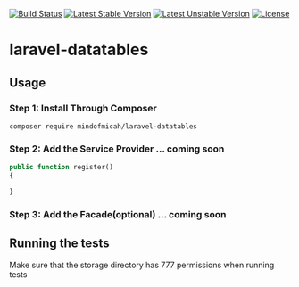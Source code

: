 [![Build Status](https://travis-ci.org/mindofmicah/laravel-datatables.svg)](https://travis-ci.org/mindofmicah/laravel-datatables)
[![Latest Stable Version](https://poser.pugx.org/mindofmicah/laravel-datatables/v/stable.svg)](https://packagist.org/packages/mindofmicah/laravel-datatables)
[![Latest Unstable Version](https://poser.pugx.org/mindofmicah/laravel-datatables/v/unstable.svg)](https://packagist.org/packages/mindofmicah/laravel-datatables)
[![License](https://poser.pugx.org/mindofmicah/laravel-datatables/license.svg)](https://packagist.org/packages/mindofmicah/laravel-datatables)

# laravel-datatables


## Usage

### Step 1: Install Through Composer

```
composer require mindofmicah/laravel-datatables
```

### Step 2: Add the Service Provider ... coming soon
```php
public function register()
{

}
```
### Step 3: Add the Facade(optional) ... coming soon

## Running the tests
Make sure that the storage directory has 777 permissions when running tests
